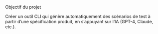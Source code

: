 Objectif du projet

Créer un outil CLI qui génère automatiquement des scénarios de test à partir d’une spécification produit, en s’appuyant sur l’IA (GPT-4, Claude, etc.).
